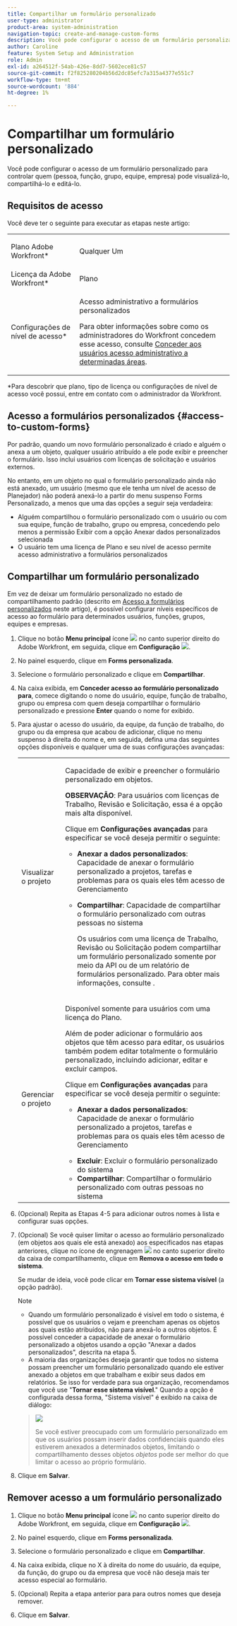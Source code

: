 ```yaml
---
title: Compartilhar um formulário personalizado
user-type: administrator
product-area: system-administration
navigation-topic: create-and-manage-custom-forms
description: Você pode configurar o acesso de um formulário personalizado para controlar quem (pessoa, função, grupo, equipe, empresa) pode visualizá-lo, compartilhá-lo e editá-lo.
author: Caroline
feature: System Setup and Administration
role: Admin
exl-id: a264512f-54ab-426e-8dd7-5602ece81c57
source-git-commit: f2f825280204b56d2dc85efc7a315a4377e551c7
workflow-type: tm+mt
source-wordcount: '884'
ht-degree: 1%

---
```


# Compartilhar um formulário personalizado

Você pode configurar o acesso de um formulário personalizado para controlar quem (pessoa, função, grupo, equipe, empresa) pode visualizá-lo, compartilhá-lo e editá-lo.

## Requisitos de acesso

Você deve ter o seguinte para executar as etapas neste artigo:

<table style="table-layout:auto"> 
 <col> 
 <col> 
 <tbody> 
  <tr data-mc-conditions=""> 
   <td role="rowheader"> <p>Plano Adobe Workfront*</p> </td> 
   <td>Qualquer Um</td> 
  </tr> 
  <tr> 
   <td role="rowheader">Licença da Adobe Workfront*</td> 
   <td>Plano</td> 
  </tr> 
  <tr data-mc-conditions=""> 
   <td role="rowheader">Configurações de nível de acesso*</td> 
   <td> <p>Acesso administrativo a formulários personalizados</p> <p>Para obter informações sobre como os administradores do Workfront concedem esse acesso, consulte <a href="../../../administration-and-setup/add-users/configure-and-grant-access/grant-users-admin-access-certain-areas.md" class="MCXref xref" data-mc-variable-override="">Conceder aos usuários acesso administrativo a determinadas áreas</a>.</p> </td> 
  </tr> 
 </tbody> 
</table>

&#42;Para descobrir que plano, tipo de licença ou configurações de nível de acesso você possui, entre em contato com o administrador da Workfront.

## Acesso a formulários personalizados {#access-to-custom-forms}

Por padrão, quando um novo formulário personalizado é criado e alguém o anexa a um objeto, qualquer usuário atribuído a ele pode exibir e preencher o formulário. Isso inclui usuários com licenças de solicitação e usuários externos.

No entanto, em um objeto no qual o formulário personalizado ainda não está anexado, um usuário (mesmo que ele tenha um nível de acesso de Planejador) não poderá anexá-lo a partir do menu suspenso Forms Personalizado, a menos que uma das opções a seguir seja verdadeira:

* Alguém compartilhou o formulário personalizado com o usuário ou com sua equipe, função de trabalho, grupo ou empresa, concedendo pelo menos a permissão Exibir com a opção Anexar dados personalizados selecionada
* O usuário tem uma licença de Plano e seu nível de acesso permite acesso administrativo a formulários personalizados

## Compartilhar um formulário personalizado

Em vez de deixar um formulário personalizado no estado de compartilhamento padrão (descrito em [Acesso a formulários personalizados](#access-to-custom-forms) neste artigo), é possível configurar níveis específicos de acesso ao formulário para determinados usuários, funções, grupos, equipes e empresas.

1. Clique no botão **Menu principal** ícone ![](assets/main-menu-icon.png) no canto superior direito do Adobe Workfront, em seguida, clique em **Configuração** ![](assets/gear-icon-settings.png).

1. No painel esquerdo, clique em **Forms personalizada**.
1. Selecione o formulário personalizado e clique em **Compartilhar**.
1. Na caixa exibida, em **Conceder acesso ao formulário personalizado para**, comece digitando o nome do usuário, equipe, função de trabalho, grupo ou empresa com quem deseja compartilhar o formulário personalizado e pressione **Enter** quando o nome for exibido.
1. Para ajustar o acesso do usuário, da equipe, da função de trabalho, do grupo ou da empresa que acabou de adicionar, clique no menu suspenso à direita do nome e, em seguida, defina uma das seguintes opções disponíveis e qualquer uma de suas configurações avançadas:

   <table style="table-layout:auto"> 
    <col> 
    <col> 
    <tbody> 
     <tr> 
      <td role="rowheader">Visualizar o projeto</td> 
      <td> <p>Capacidade de exibir e preencher o formulário personalizado em objetos.</p> <p><b>OBSERVAÇÃO</b>: Para usuários com licenças de Trabalho, Revisão e Solicitação, essa é a opção mais alta disponível.</p> <p>Clique em <strong>Configurações avançadas</strong> para especificar se você deseja permitir o seguinte:</p> 
       <ul> 
        <li><strong>Anexar a dados personalizados</strong>: Capacidade de anexar o formulário personalizado a projetos, tarefas e problemas para os quais eles têm acesso de Gerenciamento</li> 
        <li> <p><strong>Compartilhar</strong>: Capacidade de compartilhar o formulário personalizado com outras pessoas no sistema</p> <p>Os usuários com uma licença de Trabalho, Revisão ou Solicitação podem compartilhar um formulário personalizado somente por meio da API ou de um relatório de formulários personalizado. Para obter mais informações, consulte .</p> </li> 
       </ul> </td> 
     </tr> 
     <tr> 
      <td role="rowheader">Gerenciar o projeto</td> 
      <td> <p>Disponível somente para usuários com uma licença do Plano. </p> <p>Além de poder adicionar o formulário aos objetos que têm acesso para editar, os usuários também podem editar totalmente o formulário personalizado, incluindo adicionar, editar e excluir campos.</p> <p>Clique em <strong>Configurações avançadas</strong> para especificar se você deseja permitir o seguinte:</p> 
       <ul> 
        <li> <p><strong>Anexar a dados personalizados</strong>: Capacidade de anexar o formulário personalizado a projetos, tarefas e problemas para os quais eles têm acesso de Gerenciamento</p> </li> 
        <li><strong>Excluir</strong>: Excluir o formulário personalizado do sistema</li> 
        <li><strong>Compartilhar</strong>: Compartilhar o formulário personalizado com outras pessoas no sistema</li> 
       </ul> </td> 
     </tr> 
    </tbody> 
   </table>

1. (Opcional) Repita as Etapas 4-5 para adicionar outros nomes à lista e configurar suas opções.
1. (Opcional) Se você quiser limitar o acesso ao formulário personalizado (em objetos aos quais ele está anexado) aos especificados nas etapas anteriores, clique no ícone de engrenagem ![](assets/gear-icon-settings-with-dn-arrow.jpg) no canto superior direito da caixa de compartilhamento, clique em **Remova o acesso em todo o sistema**.

   Se mudar de ideia, você pode clicar em **Tornar esse sistema visível** (a opção padrão).

   >[!NOTE]
   >
   >* Quando um formulário personalizado é visível em todo o sistema, é possível que os usuários o vejam e preencham apenas os objetos aos quais estão atribuídos, não para anexá-lo a outros objetos. É possível conceder a capacidade de anexar o formulário personalizado a objetos usando a opção &quot;Anexar a dados personalizados&quot;, descrita na etapa 5.
   >* A maioria das organizações deseja garantir que todos no sistema possam preencher um formulário personalizado quando ele estiver anexado a objetos em que trabalham e exibir seus dados em relatórios. Se isso for verdade para sua organização, recomendamos que você use &quot;**Tornar esse sistema visível**.&quot; Quando a opção é configurada dessa forma, &quot;Sistema visível&quot; é exibido na caixa de diálogo:

   >   
   >![](assets/visible-system-wide-350x480.png)
   >   
   >Se você estiver preocupado com um formulário personalizado em que os usuários possam inserir dados confidenciais quando eles estiverem anexados a determinados objetos, limitando o compartilhamento desses objetos *objetos* pode ser melhor do que limitar o acesso ao próprio formulário.

1. Clique em **Salvar**.

## Remover acesso a um formulário personalizado

1. Clique no botão **Menu principal** ícone ![](assets/main-menu-icon.png) no canto superior direito do Adobe Workfront, em seguida, clique em **Configuração** ![](assets/gear-icon-settings.png).

1. No painel esquerdo, clique em **Forms personalizada**.
1. Selecione o formulário personalizado e clique em **Compartilhar**.
1. Na caixa exibida, clique no X à direita do nome do usuário, da equipe, da função, do grupo ou da empresa que você não deseja mais ter acesso especial ao formulário.
1. (Opcional) Repita a etapa anterior para para outros nomes que deseja remover.
1. Clique em **Salvar**.
